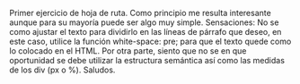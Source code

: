Primer ejercicio de hoja de ruta. Como principio me resulta interesante aunque para su mayoría puede ser algo muy simple. Sensaciones: No se como ajustar el texto para dividirlo en las líneas de párrafo que deseo, en este caso, utilice la función white-space: pre; para que el texto quede como lo colocado en el HTML. Por otra parte, siento que no se en que oportunidad se debe utilizar la estructura semántica así como las medidas de los div (px o %). Saludos.

